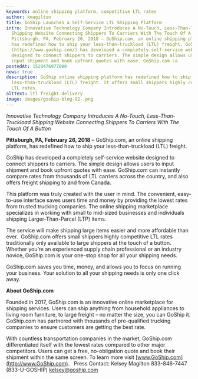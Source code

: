 ```yaml
---
keywords: online shipping platform, competitive LTL rates
author: kmagilton
title: GoShip Launches a Self-Service LTL Shipping Platform
intro: Innovative Technology Company Introduces A No-Touch, Less-Than-Truckload
  Shipping Website Connecting Shippers To Carriers With The Touch Of A Button
  Pittsburgh, PA, February 26, 2018 – GoShip.com, an online shipping platform,
  has redefined how to ship your less-than-truckload (LTL) freight. GoShip
  (https://www.goship.com/) has developed a completely self-service website
  designed to connect shippers to carriers. The simple design allows users to
  input shipment and book upfront quotes with ease. GoShip.com ca
postedAt: 1528476977000
news: true
description: GoShip online shipping platform has redefined how to ship your
  less-than-truckload (LTL) freight. It offers small shippers highly competitive
  LTL rates.
altText: ltl freight delivery
image: images/goship-blog-92-.png
---
```

*Innovative Technology Company Introduces A No-Touch, Less-Than-Truckload Shipping Website Connecting Shippers To Carriers With The Touch Of A Button* 

**Pittsburgh, PA, February 26, 2018** – GoShip.com, an online shipping platform, has redefined how to ship your less-than-truckload (LTL) freight. 

GoShip has developed a completely self-service website designed to connect shippers to carriers. The simple design allows users to input shipment and book upfront quotes with ease. GoShip.com can instantly compare rates from thousands of LTL carriers across the country, and also offers freight shipping to and from Canada. 

This platform was truly created with the user in mind. The convenient, easy-to-use interface saves users time and money by providing the lowest rates from trusted trucking companies. The online shipping marketplace specializes in working with small to mid-sized businesses and individuals shipping Larger-Than-Parcel (LTP) items. 

The service will make shipping large items easier and more affordable than ever.  GoShip.com offers small shippers highly competitive LTL rates traditionally only available to large shippers at the touch of a button. Whether you’re an experienced supply chain professional or an industry novice, GoShip.com is your one-stop shop for all your shipping needs. 

GoShip.com saves you time, money, and allows you to focus on running your business. Your solution to all your shipping needs is only one click away. 

**About GoShip.com** 

Founded in 2017, GoShip.com is an innovative online marketplace for shipping services. Users can ship anything from household appliances to living room furniture, to large freight – no matter the size, you can GoShip it. GoShip.com has partnered with thousands of pre-qualified trucking companies to ensure customers are getting the best rate. 

With countless transportation companies in the market, GoShip.com differentiated itself with the lowest rates compared to other major competitors. Users can get a free, no-obligation quote and book their shipment within the same screen. To learn more visit [www.GoShip.com](http://www.GoShip.com).   Press Contact: Kelsey Magilton 833-846-7447 (833-U-GOSHIP) kelsey@goship.com